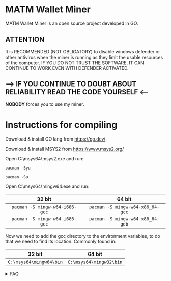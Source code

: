 # MATM Wallet Miner
MATM Wallet Miner is an open source project developed in GO.




## ATTENTION
It is RECOMMENDED (NOT OBLIGATORY) to disable windows defender or other antivirus when the miner is running as they limit the usable resources of the computer.
IF YOU DO NOT TRUST THE SOFTWARE, IT CAN CONTINUE TO WORK EVEN WITH DEFENDER ACTIVATED.

## --> IF YOU CONTINUE TO DOUBT ABOUT RELIABILITY READ THE CODE YOURSELF <--
__NOBODY__ forces you to use my miner.

# Instructions for compiling
Download & install GO lang from https://go.dev/

Download & install MSYS2 from https://www.msys2.org/

Open C:\msys64\msys2.exe and run:
```
pacman -Syu
```
```
pacman -Su
```

Open C:\msys64\mingw64.exe and run: 

| 32 bit          | 64 bit            |
|     :---:    |     :---:      |
| ```pacman -S mingw-w64-i686-gcc```   | ```pacman -S mingw-w64-x86_64-gcc```     |
| ```pacman -S mingw-w64-i686-gcc```     | ```pacman -S mingw-w64-x86_64-gdb```       |

Now we need to add the gcc directory to the environment variables, to do that we need to find its location. Commonly found in:

| 32 bit          | 64 bit            |
|     :---:    |     :---:      |
| ```C:\msys64\mingw64\bin```   | ```C:\msys64\mingw32\bin```     |


<details><summary>FAQ</summary>
<p>
__How does it work?__
  
> The software generates hexadecimal sequences of 32 bytes each, which will create a key.
The key will then be controlled by the software using free nodes (https://rpc.ankr.com/eth) which will return the wallet balance.
If it is greater than 0 it will mark it as valid.

__How can I use it?__
> At the moment the software is only available for Windows platforms.
To use it, simply go to the build folder and you will find the file already compiled.
Otherwise you can download the source code and compile it yourself but you will need a compiler.

__What are Threads and GoRutines?__
> Threads (also called GoRoutine) are child processes of the main (Main routine).
The higher the amount you choose, the faster the program will generate new keys.

Too many Threads can create inconvenience to your computer,
if you are unsure about the right amount for you just type 0 when prompted and the program will automatically detect the best settings for you.
</p>
</details>
